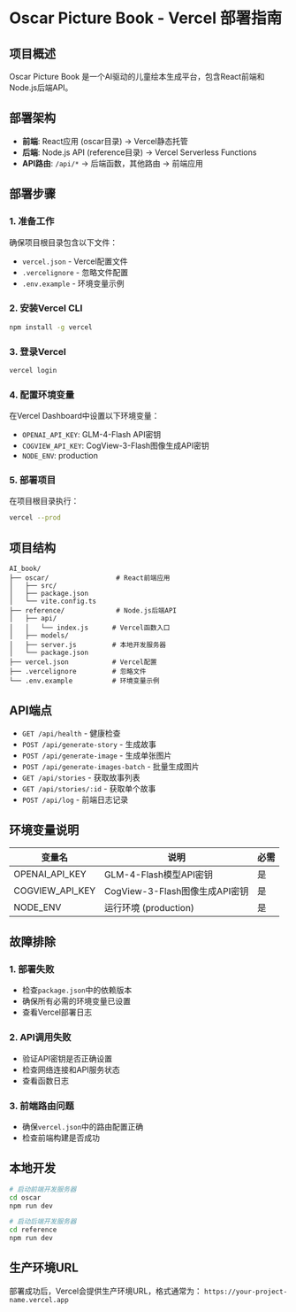 # Oscar Picture Book - Vercel 部署指南

## 项目概述
Oscar Picture Book 是一个AI驱动的儿童绘本生成平台，包含React前端和Node.js后端API。

## 部署架构
- **前端**: React应用 (oscar目录) → Vercel静态托管
- **后端**: Node.js API (reference目录) → Vercel Serverless Functions
- **API路由**: `/api/*` → 后端函数，其他路由 → 前端应用

## 部署步骤

### 1. 准备工作
确保项目根目录包含以下文件：
- `vercel.json` - Vercel配置文件
- `.vercelignore` - 忽略文件配置
- `.env.example` - 环境变量示例

### 2. 安装Vercel CLI
```bash
npm install -g vercel
```

### 3. 登录Vercel
```bash
vercel login
```

### 4. 配置环境变量
在Vercel Dashboard中设置以下环境变量：
- `OPENAI_API_KEY`: GLM-4-Flash API密钥
- `COGVIEW_API_KEY`: CogView-3-Flash图像生成API密钥
- `NODE_ENV`: production

### 5. 部署项目
在项目根目录执行：
```bash
vercel --prod
```

## 项目结构
```
AI_book/
├── oscar/                 # React前端应用
│   ├── src/
│   ├── package.json
│   └── vite.config.ts
├── reference/             # Node.js后端API
│   ├── api/
│   │   └── index.js      # Vercel函数入口
│   ├── models/
│   ├── server.js         # 本地开发服务器
│   └── package.json
├── vercel.json           # Vercel配置
├── .vercelignore         # 忽略文件
└── .env.example          # 环境变量示例
```

## API端点
- `GET /api/health` - 健康检查
- `POST /api/generate-story` - 生成故事
- `POST /api/generate-image` - 生成单张图片
- `POST /api/generate-images-batch` - 批量生成图片
- `GET /api/stories` - 获取故事列表
- `GET /api/stories/:id` - 获取单个故事
- `POST /api/log` - 前端日志记录

## 环境变量说明
| 变量名 | 说明 | 必需 |
|--------|------|------|
| OPENAI_API_KEY | GLM-4-Flash模型API密钥 | 是 |
| COGVIEW_API_KEY | CogView-3-Flash图像生成API密钥 | 是 |
| NODE_ENV | 运行环境 (production) | 是 |

## 故障排除

### 1. 部署失败
- 检查`package.json`中的依赖版本
- 确保所有必需的环境变量已设置
- 查看Vercel部署日志

### 2. API调用失败
- 验证API密钥是否正确设置
- 检查网络连接和API服务状态
- 查看函数日志

### 3. 前端路由问题
- 确保`vercel.json`中的路由配置正确
- 检查前端构建是否成功

## 本地开发
```bash
# 启动前端开发服务器
cd oscar
npm run dev

# 启动后端开发服务器
cd reference
npm run dev
```

## 生产环境URL
部署成功后，Vercel会提供生产环境URL，格式通常为：
`https://your-project-name.vercel.app`